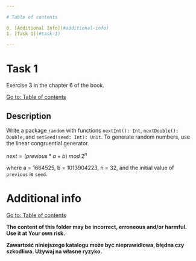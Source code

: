 ```yaml
---

# Table of contents

0. [Additional Info](#additional-info)
1. [Task 1](#task-1)

---
```


# Task 1

Exercise 3 in the chapter 6 of the book.

[Go to: Table of contents](#table-of-contents)

## Description

Write a package `random` with functions `nextInt(): Int`, `nextDouble(): Double`, and `setSeed(seed: Int): Unit`. To generate random numbers, use the linear congruential generator.

$next = (previous * a + b)\ mod\ 2^n$

where a = 1664525, b = 1013904223, n = 32, and the initial value of `previous` is `seed`.

# Additional info

[Go to: Table of contents](#table-of-contents)

**The content of this folder may be incorrect, erroneous and/or harmful. Use it at Your own risk.**

**Zawartość niniejszego katalogu może być nieprawidłowa, błędna czy szkodliwa. Używaj na własne ryzyko.**
